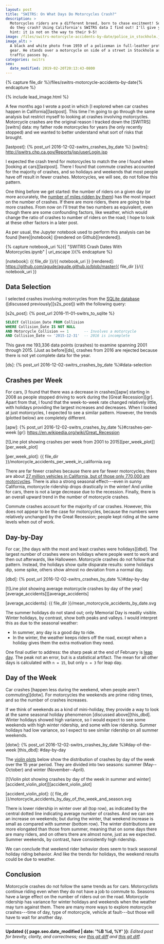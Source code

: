 ```yaml
---
layout: post
title: "SWITRS: On What Days Do Motorcycles Crash?"
description: >
  Motorcycles riders are a different breed, born to chase excitment! So when
  do they crash? Using California's SWITRS data I find out! I'll give you a
  hint: it is not on the way to their 9-5!
image: /files/switrs-motorcycle-accidents-by-date/police_in_stockholm.jpg
image_alt: >
  A black and white photo from 1959 of a policeman in full-leather protective
  gear. He stands over a motorcycle on side of a street in Stockholm as
  traffic passes by.
categories: switrs
seo:
  date_modified: 2019-02-20T20:13:43-0800
---
```


{% capture file_dir %}/files/switrs-motorcycle-accidents-by-date{% endcapture %}

{% include lead_image.html %}

A few months ago I wrote a post in which [I explored when car crashes happen
in California][lastpost]. This time I'm going to go through the same analysis
but restrict myself to looking at crashes involving motorcycles. Motorcycle
crashes are the original reason I tracked down the [SWITRS][switrs] data: my
father rode motorcycles for years (he only recently stopped) and we wanted to
better understand what sort of risks that brought.

[lastpost]: {% post_url 2016-12-02-switrs_crashes_by_date %}
[switrs]: http://iswitrs.chp.ca.gov/Reports/jsp/userLogin.jsp

I expected the crash trend for motorcycles to match the one I found when
[looking at cars][lastpost]. There I found that commute crashes accounted for
the majority of crashes, and so holidays and weekends that most people have
off result in fewer crashes. Motorcycles, we will see, do not follow this
pattern.

One thing before we get started: the number of riders on a given day (or more
accurately, the [number of miles ridden by them][vmot]) has the most impact on
the number of crashes. If there are more riders, there are going to be more
crashes. From now on I'll treat the two numbers as equivalent, even though
there are some confounding factors, like weather, which would change the ratio
of crashes to number of riders on the road; I hope to look at these other
factors in a later post.

[vmot]: https://en.wikipedia.org/wiki/Vehicle_miles_of_travel

As per usual, the Jupyter notebook used to perform this analysis can be found
[here][notebook] ([rendered on Github][rendered]).

{% capture notebook_uri %}{{ "SWITRS Crash Dates With Motorcycles.ipynb" | uri_escape }}{% endcapture %} 

[notebook]: {{ file_dir }}/{{ notebook_uri }}
[rendered]: https://github.com/agude/agude.github.io/blob/master{{ file_dir }}/{{ notebook_uri }}

## Data Selection

I selected crashes involving motorcycles from the [SQLite database][s2s]
([discussed previously][s2s_post]) with the following query:

[s2s]: https://github.com/agude/SWITRS-to-SQLite
[s2s_post]: {% post_url 2016-11-01-switrs_to_sqlite %}

```sql
SELECT Collision_Date FROM Collision
WHERE Collision_Date IS NOT NULL
AND Motorcycle_Collision == 1       -- Involves a motorcycle
AND Collision_Date <= '2015-12-31'  -- 2016 is incomplete
```

This gave me 193,336 data points (crashes) to examine spanning 2001 through
2015\. [Just as before][ds], crashes from 2016 are rejected because there is
not yet complete data for the year.

[ds]: {% post_url 2016-12-02-switrs_crashes_by_date %}#data-selection

## Crashes per Week

For cars, [I found that there was a decrease in crashes][apw] starting in 2008
as people stopped driving to work during the [Great Recession][gr]. Apart from
that, I found that the week-to-week rate changed relatively little, with
holidays providing the largest increases and decreases. When I looked at just
motorcycles, I expected to see a similar pattern. However, the trends (plotted
below) are completely different.

[apw]: {% post_url 2016-12-02-switrs_crashes_by_date %}#crashes-per-week
[gr]: https://en.wikipedia.org/wiki/Great_Recession

[![Line plot showing crashes per week from 2001 to
2015][per_week_plot]][per_week_plot]

[per_week_plot]: {{ file_dir }}/motorcycle_accidents_per_week_in_california.svg

There are far fewer crashes because there are far fewer motorcycles; there are
about [27 million vehicles in California, but of those only 770,000 are
motorcycles][dot]. There is also a strong seasonal effect---even in sunny
California, motorcycle ridership drops drastically in the winter! And unlike
for cars, there is not a large decrease due to the recession. Finally, there
is an overall upward trend in the number of motorcycle crashes.

[dot]: https://www.fhwa.dot.gov/policyinformation/statistics/2012/mv1.cfm

Commute crashes account for the majority of car crashes. However, this does
not appear to be the case for motorcycles, because the numbers were relatively
unchanged by the Great Recession; people kept riding at the same levels when
out of work.

## Day-by-Day

For car, [the days with the most and least crashes were holidays][dbd]. The
largest number of crashes were on holidays where people went to work and then
out afterwards, like Halloween. Motorcycle crashes do not follow that pattern.
Instead, the holidays show quite disparate results: some holidays dip, some
spike, others show almost no deviation from a normal day.

[dbd]: {% post_url 2016-12-02-switrs_crashes_by_date %}#day-by-day

[![Line plot showing average motorcycle crashes by day of the
year][average_accidents]][average_accidents]

[average_accidents]: {{ file_dir }}/mean_motorcycle_accidents_by_date.svg

The summer holidays do not stand out; only Memorial Day is readily visible.
Winter holidays, by contrast, show both peaks and valleys. I would interpret
this as due to the seasonal weather:

- In summer, any day is a good day to ride.
- In the winter, the weather keeps riders off the road, except when a holiday
  gives them the extra motivation they need.

One final outlier to address: the sharp peak at the end of February is [leap
day][leapday]. The peak not an error, but is a statistical artifact. The mean
for all other days is calculated with `n = 15`, but only `n = 3` for leap day.

[leapday]: https://en.wikipedia.org/wiki/February_29

## Day of the Week

Car crashes [happen less during the weekend, when people aren't
commuting][dotw]. For motorcycles the weekends are prime riding times, and so
the number of crashes increases.

If we think of weekends as a kind of mini-holiday, they provide a way to look
at the same seasonal holiday phenomenon [discussed above][this_dbd]. Winter
holidays showed high variance, so I would expect to see some weekends with
high winter ridership, and some with low ridership. Summer holidays had low
variance, so I expect to see similar ridership on all summer weekends.

[dotw]: {% post_url 2016-12-02-switrs_crashes_by_date %}#day-of-the-week
[this_dbd]: #day-by-day

The [violin plots][violin] below show the distribution of crashes by day of
the week over the 15 year period. They are divided into two seasons: summer
(May--October) and winter (November--April).

[violin]: https://en.wikipedia.org/wiki/Violin_plot

[![Violin plot showing crashes by day of the week in summer and
winter][accident_violin_plot]][accident_violin_plot]

[accident_violin_plot]: {{ file_dir }}/motorcycle_accidents_by_day_of_the_week_and_season.svg

There is lower ridership in winter over all (top row), as indicated by the
central dotted line indicating average number of crashes. And we can see an
increase on weekends; but during the winter, that weekend increase is small as
compared with summer (bottom row). The winter distributions are more elongated
than those from summer, meaning that on some days there are many riders, and
on others there are almost none, just as we expected. Summer weekends, by
contrast, have consistently high ridership.

We can conclude that weekend rider behavior does seem to track seasonal
holiday riding behavior. And like the trends for holidays, the weekend results
could be due to weather.

## Conclusion

Motorcycle crashes do not follow the same trends as for cars. Motorcyclists
continue riding even when they do not have a job to commute to. Seasons have a
large effect on the number of riders out on the road. Motorcycle ridership has
variance for winter holidays and weekends when the weather may turn against
them. There are many more ways to explore motorcycle crashes---time of day,
type of motorcycle, vehicle at fault---but those will have to wait for another
day.

---

**Updated <time datetime="{{ page.seo.date_modified | date_to_xmlschema }}">{{
page.seo.date_modified | date: '%B %d, %Y' }}</time>**: _Edited post for
brevity, clarity, and correctness; see [this git diff][changes_1] and [this
git diff][changes_2]._

[changes_1]: https://github.com/agude/agude.github.io/commit/bf38e9a48a9933d55a2b03191f08a5517d879a05#diff-e120a9b3b16bca5a999f11e031230e3b
[changes_2]: https://github.com/agude/agude.github.io/commit/b0d5f8010df6f0d419bf1c3f36409f8a16165fc4#diff-e120a9b3b16bca5a999f11e031230e3b
